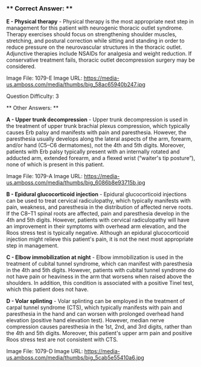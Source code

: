 ### ** Correct Answer: **

**E - Physical therapy** - Physical therapy is the most appropriate next step in management for this patient with neurogenic thoracic outlet syndrome. Therapy exercises should focus on strengthening shoulder muscles, stretching, and postural correction while sitting and standing in order to reduce pressure on the neurovascular structures in the thoracic outlet. Adjunctive therapies include NSAIDs for analgesia and weight reduction. If conservative treatment fails, thoracic outlet decompression surgery may be considered.

Image File: 1079-E
Image URL: https://media-us.amboss.com/media/thumbs/big_58ac65940b247.jpg

Question Difficulty: 3

** Other Answers: **

**A - Upper trunk decompression** - Upper trunk decompression is used in the treatment of upper trunk brachial plexus compression, which typically causes Erb palsy and manifests with pain and paresthesia. However, the paresthesia usually develops along the lateral aspects of the arm, forearm, and/or hand (C5–C6 dermatomes), not the 4th and 5th digits. Moreover, patients with Erb palsy typically present with an internally rotated and adducted arm, extended forearm, and a flexed wrist (“waiter's tip posture”), none of which is present in this patient.

Image File: 1079-A
Image URL: https://media-us.amboss.com/media/thumbs/big_6086b8e93715b.jpg

**B - Epidural glucocorticoid injection** - Epidural glucocorticoid injections can be used to treat cervical radiculopathy, which typically manifests with pain, weakness, and paresthesia in the distribution of affected nerve roots. If the C8–T1 spinal roots are affected, pain and paresthesia develop in the 4th and 5th digits. However, patients with cervical radiculopathy will have an improvement in their symptoms with overhead arm elevation, and the Roos stress test is typically negative. Although an epidural glucocorticoid injection might relieve this patient's pain, it is not the next most appropriate step in management.

**C - Elbow immobilization at night** - Elbow immobilization is used in the treatment of cubital tunnel syndrome, which can manifest with paresthesia in the 4th and 5th digits. However, patients with cubital tunnel syndrome do not have pain or heaviness in the arm that worsens when raised above the shoulders. In addition, this condition is associated with a positive Tinel test, which this patient does not have.

**D - Volar splinting** - Volar splinting can be employed in the treatment of carpal tunnel syndrome (CTS), which typically manifests with pain and paresthesia in the hand and can worsen with prolonged overhead hand elevation (positive hand elevation test). However, median nerve compression causes paresthesia in the 1st, 2nd, and 3rd digits, rather than the 4th and 5th digits. Moreover, this patient's upper arm pain and positive Roos stress test are not consistent with CTS.

Image File: 1079-D
Image URL: https://media-us.amboss.com/media/thumbs/big_5cab5e55410a6.jpg

